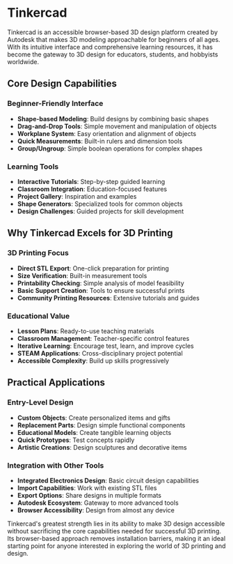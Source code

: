 # Tinkercad

Tinkercad is an accessible browser-based 3D design platform created by Autodesk that makes 3D modeling approachable for beginners of all ages. With its intuitive interface and comprehensive learning resources, it has become the gateway to 3D design for educators, students, and hobbyists worldwide.

## Core Design Capabilities

### Beginner-Friendly Interface
- **Shape-based Modeling**: Build designs by combining basic shapes
- **Drag-and-Drop Tools**: Simple movement and manipulation of objects
- **Workplane System**: Easy orientation and alignment of objects
- **Quick Measurements**: Built-in rulers and dimension tools
- **Group/Ungroup**: Simple boolean operations for complex shapes

### Learning Tools
- **Interactive Tutorials**: Step-by-step guided learning
- **Classroom Integration**: Education-focused features
- **Project Gallery**: Inspiration and examples
- **Shape Generators**: Specialized tools for common objects
- **Design Challenges**: Guided projects for skill development

## Why Tinkercad Excels for 3D Printing

### 3D Printing Focus
- **Direct STL Export**: One-click preparation for printing
- **Size Verification**: Built-in measurement tools
- **Printability Checking**: Simple analysis of model feasibility
- **Basic Support Creation**: Tools to ensure successful prints
- **Community Printing Resources**: Extensive tutorials and guides

### Educational Value
- **Lesson Plans**: Ready-to-use teaching materials
- **Classroom Management**: Teacher-specific control features
- **Iterative Learning**: Encourage test, learn, and improve cycles
- **STEAM Applications**: Cross-disciplinary project potential
- **Accessible Complexity**: Build up skills progressively

## Practical Applications

### Entry-Level Design
- **Custom Objects**: Create personalized items and gifts
- **Replacement Parts**: Design simple functional components
- **Educational Models**: Create tangible learning objects
- **Quick Prototypes**: Test concepts rapidly
- **Artistic Creations**: Design sculptures and decorative items

### Integration with Other Tools
- **Integrated Electronics Design**: Basic circuit design capabilities
- **Import Capabilities**: Work with existing STL files
- **Export Options**: Share designs in multiple formats
- **Autodesk Ecosystem**: Gateway to more advanced tools
- **Browser Accessibility**: Design from almost any device

Tinkercad's greatest strength lies in its ability to make 3D design accessible without sacrificing the core capabilities needed for successful 3D printing. Its browser-based approach removes installation barriers, making it an ideal starting point for anyone interested in exploring the world of 3D printing and design.
